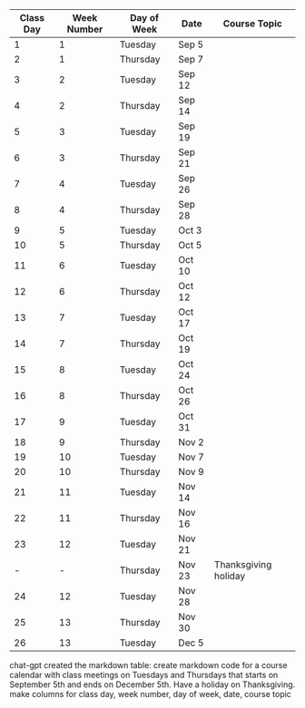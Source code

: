 | Class Day | Week Number | Day of Week | Date       | Course Topic |
|-----------|-------------|-------------|------------|--------------|
| 1         | 1           | Tuesday     | Sep 5      |              |
| 2         | 1           | Thursday    | Sep 7      |              |
| 3         | 2           | Tuesday     | Sep 12     |              |
| 4         | 2           | Thursday    | Sep 14     |              |
| 5         | 3           | Tuesday     | Sep 19     |              |
| 6         | 3           | Thursday    | Sep 21     |              |
| 7         | 4           | Tuesday     | Sep 26     |              |
| 8         | 4           | Thursday    | Sep 28     |              |
| 9         | 5           | Tuesday     | Oct 3      |              |
|10         | 5           | Thursday    | Oct 5      |              |
|11         | 6           | Tuesday     | Oct 10     |              |
|12         | 6           | Thursday    | Oct 12     |              |
|13         | 7           | Tuesday     | Oct 17     |              |
|14         | 7           | Thursday    | Oct 19     |              |
|15         | 8           | Tuesday     | Oct 24     |              |
|16         | 8           | Thursday    | Oct 26     |              |
|17         | 9           | Tuesday     | Oct 31     |              |
|18         | 9           | Thursday    | Nov 2      |              |
|19         | 10          | Tuesday     | Nov 7      |              |
|20         | 10          | Thursday    | Nov 9      |              |
|21         | 11          | Tuesday     | Nov 14     |              |
|22         | 11          | Thursday    | Nov 16     |              |
|23         | 12          | Tuesday     | Nov 21     |              |
| -         | -           | Thursday    | Nov 23     | Thanksgiving holiday |
|24         | 12          | Tuesday     | Nov 28     |
|25         | 13          | Thursday    | Nov 30     |              |
|26         | 13          | Tuesday     | Dec 5      |              |



chat-gpt created the markdown table:
create markdown code for a course calendar with class meetings on Tuesdays and Thursdays that starts on September 5th and ends on December 5th.  Have a holiday on Thanksgiving.  make columns for class day, week number, day of week, date, course topic
